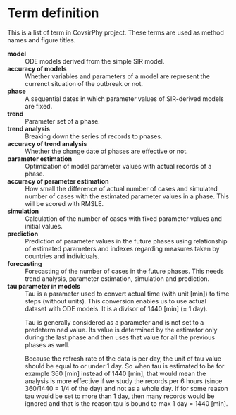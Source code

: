 # Term definition
This is a list of term in CovsirPhy project. These terms are used as method names and figure titles.

<dl>

<dt><strong>model</strong></dt>
<dd>ODE models derived from the simple SIR model.</dd>

<dt><strong>accuracy of models</strong></dt>
<dd>Whether variables and parameters of a model are represent the currenct situation of the outbreak or not.</dd>

<dt><strong>phase</strong></dt>
<dd>A sequential dates in which parameter values of SIR-derived models are fixed. </dd>

<dt><strong>trend</strong></dt>
<dd>Parameter set of a phase.</dd>

<dt><strong>trend analysis</strong></dt>
<dd>Breaking down the series of records to phases.</dd>

<dt><strong>accuracy of trend analysis</strong></dt>
<dd>Whether the change date of phases are effective or not.</dd>

<dt><strong>parameter estimation</strong></dt>
<dd>Optimization of model parameter values with actual records of a phase.</dd>

<dt><strong>accuracy of parameter estimation</strong></dt>
<dd>How small the difference of actual number of cases and simulated number of cases with the estimated parameter values in a phase. This will be scored with RMSLE.</dd>

<dt><strong>simulation</strong></dt>
<dd>Calculation of the number of cases with fixed parameter values and initial values.</dd>

<dt><strong>prediction</strong></dt>
<dd>Prediction of parameter values in the future phases using relationship of estimated parameters and indexes regarding measures taken by countries and individuals.</dd>

<dt><strong>forecasting</strong></dt>
<dd>Forecasting of the number of cases in the future phases. This needs trend analysis, parameter estimation, simulation and prediction.</dd>

<dt><strong>tau parameter in models</strong></dt>
<dd>Tau is a parameter used to convert actual time (with unit [min]) to time steps (without units).
This conversion enables us to use actual dataset with ODE models. It is a divisor of 1440 [min] (= 1 day).

Tau is generally considered as a parameter and is not set to a predetermined value.
Its value is determined by the estimator only during the last phase and then uses that value for all the previous phases as well.

Because the refresh rate of the data is per day, the unit of tau value should be equal to or under 1 day.
So when tau is estimated to be for example 360 [min] instead of 1440 [min], that would mean the analysis is more effective if we study the records per 6 hours (since 360/1440 = 1/4 of the day) and not as a whole day.
If for some reason tau would be set to more than 1 day, then many records would be ignored and that is the reason tau is bound to max 1 day = 1440 [min].</dd>

</dl>
